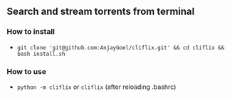 ## Search and stream torrents from terminal
### How to install
* ```git clone 'git@github.com:AnjayGoel/cliflix.git' && cd cliflix && bash install.sh ```
### How to use 
* ``python -m cliflix`` or `cliflix` (after reloading .bashrc)
